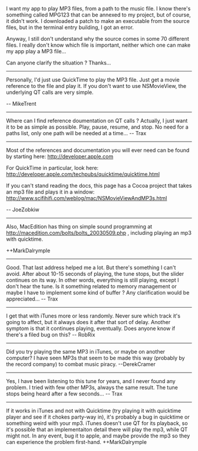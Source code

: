 I want my app to play MP3 files, from a path to the music file. I know there's something called MPG123 that can be annexed to my project, but of course, it didn't work. I downloaded a patch to make an executable from the source files, but in the terminal entry building, I got an error.

Anyway, I still don't understand why the source comes in some 70 different files. I really don't know which file is important, neither which one can make my app play a MP3 file...

Can anyone clarify the situation ? Thanks...

----

Personally, I'd just use QuickTime to play the MP3 file. Just get a movie reference to the file and play it. If you don't want to use NSMovieView, the underlying QT calls are very simple.

-- MikeTrent

----

Where can I find reference doumentation on QT calls ?
Actually, I just want it to be as simple as possible.
Play, pause, resume, and stop.
No need for a paths list, only one path will be needed at a time... -- Trax

----

Most of the references and documentation you will ever need can be found by starting here: http://developer.apple.com

For QuickTime in particular, look here: http://developer.apple.com/techpubs/quicktime/quicktime.html

If you can't stand reading the docs, this page has a Cocoa project that takes an mp3 file and plays it in a window: http://www.scifihifi.com/weblog/mac/NSMovieViewAndMP3s.html

-- JoeZobkiw

----
Also, MacEdition has thing on simple sound programming at http://macedition.com/bolts/bolts_20030509.php , including playing an mp3 with quicktime.

++MarkDalrymple

----

Good. That last address helped me a lot. But there's something I can't avoid. After about 10-15 seconds of playing, the tune stops, but the slider continues on its way. In other words, everything is still playing, except I don't hear the tune. Is it something related to memory management or maybe I have to implement some kind of buffer ? Any clarification would be appreciated... -- Trax

----

I get that with iTunes more or less randomly. Never sure which track it's going to affect, but it always does it after that sort of delay. Another symptom is that it continues playing, eventually. Does anyone know if there's a filed bug on this? -- RobRix

----

Did you try playing the same MP3 in iTunes, or maybe on another computer?  I have seen MP3s that seem to be made this way (probably by the record company) to combat music piracy. 
--DerekCramer

----

Yes, I have been listening to this tune for years, and I never found any problem. I tried with few other MP3s, always the same result. The tune stops being heard after a few seconds... -- Trax

----

If it works in iTunes and not with Quicktime (try playing it with quicktime player and see if it chokes party-way in), it's probably a bug in quicktime or something weird with your mp3.  iTunes doesn't use QT for its playback, so it's possible that an implementaiton detail there will play the mp3, while QT might not.  In any event, bug it to apple, and maybe provide the mp3 so they can experience the problem first-hand.  ++MarkDalrymple
